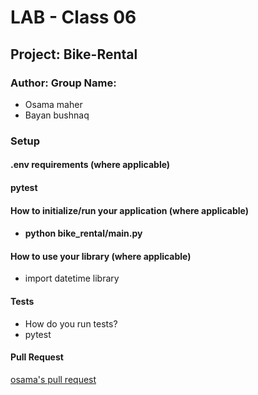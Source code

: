 # LAB - Class 06

## Project:  Bike-Rental

### Author: Group Name:
- Osama maher 
- Bayan bushnaq



### Setup

#### .env requirements (where applicable)
#### pytest



#### How to initialize/run your application (where applicable)

- #### python bike_rental/main.py 

#### How to use your library (where applicable)

- import datetime library 



#### Tests

- How do you run tests?
- pytest

#### Pull Request
[osama's pull request](https://github.com/osamadado123/Bike-rental/pull/2)
